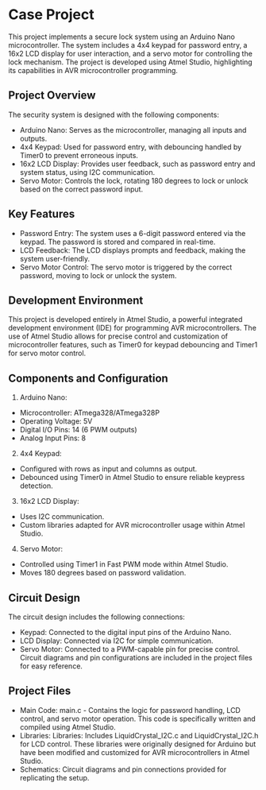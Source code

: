 # Case Project
This project implements a secure lock system using an Arduino Nano microcontroller. The system includes a 4x4 keypad for password entry, a 16x2 LCD display for user interaction, and a servo motor for controlling the lock mechanism. The project is developed using Atmel Studio, highlighting its capabilities in AVR microcontroller programming.

## Project Overview
The security system is designed with the following components:
- Arduino Nano: Serves as the microcontroller, managing all inputs and outputs.
- 4x4 Keypad: Used for password entry, with debouncing handled by Timer0 to prevent erroneous inputs.
- 16x2 LCD Display: Provides user feedback, such as password entry and system status, using I2C communication.
- Servo Motor: Controls the lock, rotating 180 degrees to lock or unlock based on the correct password input.

## Key Features
- Password Entry: The system uses a 6-digit password entered via the keypad. The password is stored and compared in real-time.
- LCD Feedback: The LCD displays prompts and feedback, making the system user-friendly.
- Servo Motor Control: The servo motor is triggered by the correct password, moving to lock or unlock the system.

## Development Environment
This project is developed entirely in Atmel Studio, a powerful integrated development environment (IDE) for programming AVR microcontrollers. The use of Atmel Studio allows for precise control and customization of microcontroller features, such as Timer0 for keypad debouncing and Timer1 for servo motor control.

## Components and Configuration
1) Arduino Nano:
- Microcontroller: ATmega328/ATmega328P
- Operating Voltage: 5V
- Digital I/O Pins: 14 (6 PWM outputs)
- Analog Input Pins: 8
2) 4x4 Keypad:
- Configured with rows as input and columns as output.
- Debounced using Timer0 in Atmel Studio to ensure reliable keypress detection.
3) 16x2 LCD Display:
- Uses I2C communication.
- Custom libraries adapted for AVR microcontroller usage within Atmel Studio.
4) Servo Motor:
- Controlled using Timer1 in Fast PWM mode within Atmel Studio.
- Moves 180 degrees based on password validation.

## Circuit Design
The circuit design includes the following connections:
- Keypad: Connected to the digital input pins of the Arduino Nano.
- LCD Display: Connected via I2C for simple communication.
- Servo Motor: Connected to a PWM-capable pin for precise control.
Circuit diagrams and pin configurations are included in the project files for easy reference.

## Project Files
- Main Code: main.c - Contains the logic for password handling, LCD control, and servo motor operation. This code is specifically written and compiled using Atmel Studio.
- Libraries: Libraries: Includes LiquidCrystal_I2C.c and LiquidCrystal_I2C.h for LCD control. These libraries were originally designed for Arduino but have been modified and customized for AVR microcontrollers in Atmel Studio.
- Schematics: Circuit diagrams and pin connections provided for replicating the setup.

